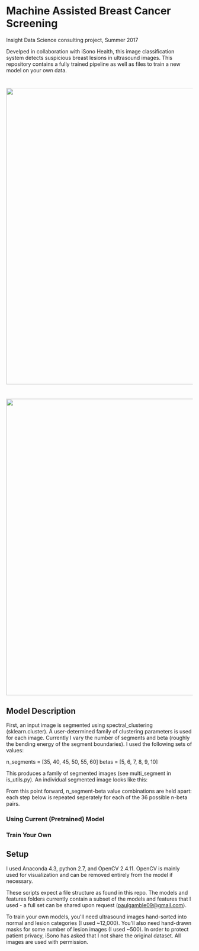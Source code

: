 # Machine Assisted Breast Cancer Screening
Insight Data Science consulting project, Summer 2017

Develped in collaboration with iSono Health, this image classification system detects suspicious breast lesions in ultrasound images. This repository contains a fully trained pipeline as well as files to train a new model on your own data. 

<h1 align="center">
<img src="https://github.com/paulgowdy/Insight-BoS17/blob/master/c16_bb.gif" width="800">
</h1>

<h1 align="center">
<img src="https://github.com/paulgowdy/Insight-BoS17/blob/master/c31_bb.gif" width="800">
</h1>

## Model Description

First, an input image is segmented using spectral_clustering (sklearn.cluster). A user-determined family of clustering parameters is used for each image. Currently I vary the number of segments and beta (roughly the bending energy of the segment boundaries). I used the following sets of values:

n_segments = [35, 40, 45, 50, 55, 60]
betas = [5, 6, 7, 8, 9, 10]

This produces a family of segmented images (see multi_segment in is_utils.py). An individual segmented image looks like this:

From this point forward, n_segment-beta value combinations are held apart: each step below is repeated seperately for each of the 36 possible n-beta pairs.




### Using Current (Pretrained) Model

### Train Your Own


## Setup

I used Anaconda 4.3, python 2.7, and OpenCV 2.4.11. OpenCV is mainly used for visualization and can be removed entirely from the model if necessary. 

These scripts expect a file structure as found in this repo. The models and features folders currently contain a subset of the models and features that I used - a full set can be shared upon request (paulgamble09@gmail.com). 

To train your own models, you'll need ultrasound images hand-sorted into normal and lesion categories (I used ~12,000). You'll also need hand-drawn masks for some number of lesion images (I used ~500). In order to protect patient privacy, iSono has asked that I not share the original dataset. All images are used with permission.


